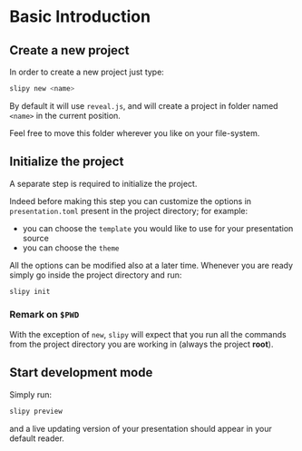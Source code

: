 # Basic Introduction

## Create a new project

In order to create a new project just type:

```sh
slipy new <name>
```

By default it will use `reveal.js`, and will create a project in folder named
`<name>` in the current position.

Feel free to move this folder wherever you like on your file-system.

## Initialize the project

A separate step is required to initialize the project.

Indeed before making this step you can customize the options in
`presentation.toml` present in the project directory; for example:

- you can choose the `template` you would like to use for your presentation
  source
- you can choose the `theme`

All the options can be modified also at a later time. Whenever you are ready
simply go inside the project directory and run:

```sh
slipy init
```

### Remark on `$PWD`

With the exception of `new`, `slipy` will expect that you run all the commands
from the project directory you are working in (always the project **root**).

## Start development mode

Simply run:

```sh
slipy preview
```

and a live updating version of your presentation should appear in your default
reader.
